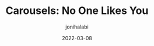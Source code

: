 ---
author: jonihalabi
date: 2022-03-08
permalink: false
tags:
  - accessibility
  - usability
  - user-experience
  - design-patterns
target_url: https://jhalabi.com/blog/carousels-no-one-likes-you
title: "Carousels: No One Likes You"
---